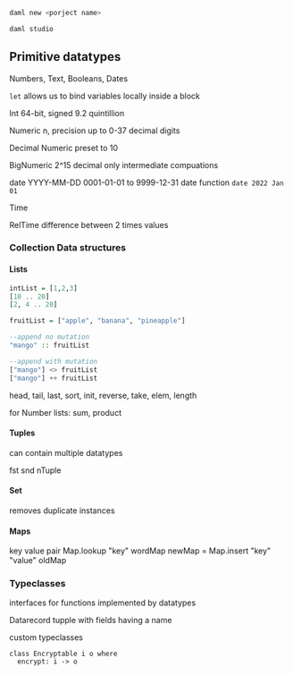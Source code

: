 ```bash
daml new <porject name>

daml studio
```

## Primitive datatypes
Numbers, Text, Booleans, Dates

`let` allows us to bind variables locally inside a block

Int 64-bit, signed 9.2 quintillion

Numeric n, precision up to 0-37 decimal digits

Decimal Numeric preset to 10

BigNumeric 2^15 decimal only intermediate compuations

date YYYY-MM-DD 0001-01-01 to 9999-12-31
date function `date 2022 Jan 01`

Time 

RelTime difference between 2 times values


### Collection Data structures

#### Lists

```haskell
intList = [1,2,3]
[10 .. 20]
[2, 4 .. 20]

fruitList = ["apple", "banana", "pineapple"]

--append no mutation
"mango" :: fruitList

--append with mutation
["mango"] <> fruitList
["mango"] ++ fruitList
```

head, tail, last, sort, init, reverse, take, elem, length

for Number lists:
sum, product

#### Tuples

can contain multiple datatypes

fst
snd
nTuple

#### Set

removes duplicate instances

#### Maps

key value pair
Map.lookup "key" wordMap
newMap = Map.insert "key" "value" oldMap

### Typeclasses

interfaces for functions
implemented by datatypes

Datarecord
tupple with fields having a name

custom typeclasses

```
class Encryptable i o where
  encrypt: i -> o
```
